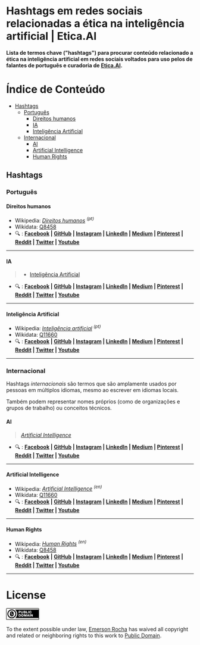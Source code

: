 # Hashtags em redes sociais relacionadas a ética na inteligência artificial | Etica.AI
**Lista de termos chave ("hashtags") para procurar conteúdo relacionado a ética
na inteligência artificial em redes sociais voltados para uso pelos de falantes
de português e curadoria de [Etica.AI](https://pt.etica.ai).**

# Índice de Conteúdo

<!-- TOC depthFrom:2 depthTo:5 -->

- [Hashtags](#hashtags)
    - [Português](#português)
        - [Direitos humanos](#direitos-humanos)
        - [IA](#ia)
        - [Inteligência Artificial](#inteligência-artificial)
    - [Internacional](#internacional)
        - [AI](#ai)
        - [Artificial Intelligence](#artificial-intelligence)
        - [Human Rights](#human-rights)

<!-- /TOC -->

## Hashtags
<!--

- https://www.dreamgrow.com/top-15-most-popular-social-networking-sites/
- https://buffer.com/library/social-media-sites

- Qzone ?
- Weibo ?

-->

### Português

#### Direitos humanos
- Wikipedia: <em lang="pt">[Direitos humanos](https://pt.wikipedia.org/wiki/Direitos_humanos) <sup>(pt)</sup></em> 
- Wikidata: [Q8458](https://www.wikidata.org/wiki/Q8458)
- :mag: :
  **[Facebook](https://www.facebook.com/search/posts/?q=%23direitoshumanos) \|
  [GitHub](https://github.com/topics/direitos-humanos) \|
  [Instagram](https://www.instagram.com/explore/tags/direitos-humanos) \|
  [LinkedIn](https://www.linkedin.com/search/results/content/?keywords=%23direitoshumanos) \|
  [Medium](https://medium.com/search?q=%23direitoshumanos) \|
  [Pinterest](https://pinterest.com/search/pins/?q=%23direitoshumanos) \|
  [Reddit](https://www.reddit.com/search?q=%23direitoshumanos) \|
  [Twitter](https://twitter.com/search?q=%23direitoshumanos) \|
  [Youtube](https://www.youtube.com/results?search_query=%23direitoshumanos)**

---

#### IA
> - [Inteligência Artificial](#artificial-intelligence)

- :mag: :
  **[Facebook](https://www.facebook.com/search/posts/?q=%23IA) \|
  [GitHub](https://github.com/topics/ia) \|
  [Instagram](https://www.instagram.com/explore/tags/ia) \|
  [LinkedIn](https://www.linkedin.com/search/results/content/?keywords=%23IA) \|
  [Medium](https://medium.com/search?q=%23IA) \|
  [Pinterest](https://pinterest.com/search/pins/?q=%23IA) \|
  [Reddit](https://www.reddit.com/search?q=%23IA) \|
  [Twitter](https://twitter.com/search?q=%23IA) \|
  [Youtube](https://www.youtube.com/results?search_query=%23IA)**

---

#### Inteligência Artificial
- Wikipedia: <em lang="pt">[Inteligência artificial](https://pt.wikipedia.org/wiki/Intelig%C3%AAncia_artificial) <sup>(pt)</sup></em> 
- Wikidata: [Q11660](https://www.wikidata.org/wiki/Q11660)
- :mag: :
  **[Facebook](https://www.facebook.com/search/posts/?q=%23InteligenciaArtificial) \|
  [GitHub](https://github.com/topics/inteligencia-artificial) \|
  [Instagram](https://www.instagram.com/explore/tags/inteligenciaartificial) \|
  [LinkedIn](https://www.linkedin.com/search/results/content/?keywords=%23InteligenciaArtificial) \|
  [Medium](https://medium.com/search?q=%23InteligenciaArtificial) \|
  [Pinterest](https://pinterest.com/search/pins/?q=%23InteligenciaArtificial) \|
  [Reddit](https://www.reddit.com/search?q=%23InteligenciaArtificial) \|
  [Twitter](https://twitter.com/search?q=%23InteligenciaArtificial) \|
  [Youtube](https://www.youtube.com/results?search_query=%23InteligenciaArtificial)**

---

### Internacional
Hashtags _internacionais_ são termos que são amplamente usados por pessoas em
múltiplos idiomas, mesmo ao escrever em idiomas locais.

Também podem representar nomes próprios (como de organizações e grupos de
trabalho) ou conceitos técnicos.

#### AI
> <em lang="en">[Artificial Intelligence](#artificial-intelligence)</em>

- :mag: :
  **[Facebook](https://www.facebook.com/search/posts/?q=%23AI) \|
  [GitHub](https://github.com/topics/ai) \|
  [Instagram](https://www.instagram.com/explore/tags/ai) \|
  [LinkedIn](https://www.linkedin.com/search/results/content/?keywords=%23AI) \|
  [Medium](https://medium.com/search?q=%23AI) \|
  [Pinterest](https://pinterest.com/search/pins/?q=%23AI) \|
  [Reddit](https://www.reddit.com/search?q=%23AI) \|
  [Twitter](https://twitter.com/search?q=%23AI) \|
  [Youtube](https://www.youtube.com/results?search_query=%23AI)**

---

#### Artificial Intelligence
- Wikipedia: <em lang="en">[Artificial Intelligence](https://en.wikipedia.org/wiki/Artificial_intelligence) <sup>(en)</sup></em> 
- Wikidata: [Q11660](https://www.wikidata.org/wiki/Q11660)
- :mag: :
  **[Facebook](https://www.facebook.com/search/posts/?q=%23ArtificialIntelligence) \|
  [GitHub](https://github.com/topics/artificial-intelligence) \|
  [Instagram](https://www.instagram.com/explore/tags/artificialintelligence) \|
  [LinkedIn](https://www.linkedin.com/search/results/content/?keywords=%23ArtificialIntelligence) \|
  [Medium](https://medium.com/search?q=%23ArtificialIntelligence) \|
  [Pinterest](https://pinterest.com/search/pins/?q=%23ArtificialIntelligence) \|
  [Reddit](https://www.reddit.com/search?q=%23ArtificialIntelligence) \|
  [Twitter](https://twitter.com/search?q=%23ArtificialIntelligence) \|
  [Youtube](https://www.youtube.com/results?search_query=%23ArtificialIntelligence)**

---

#### Human Rights
- Wikipedia: <em lang="en">[Human Rights](https://en.wikipedia.org/wiki/Human_rights) <sup>(en)</sup></em> 
- Wikidata: [Q8458](https://www.wikidata.org/wiki/Q8458)
- :mag: :
  **[Facebook](https://www.facebook.com/search/posts/?q=%23HumanRights) \|
  [GitHub](https://github.com/topics/human-rights) \|
  [Instagram](https://www.instagram.com/explore/tags/humanrights) \|
  [LinkedIn](https://www.linkedin.com/search/results/content/?keywords=%23HumanRights) \|
  [Medium](https://medium.com/search?q=%23HumanRights) \|
  [Pinterest](https://pinterest.com/search/pins/?q=%23HumanRights) \|
  [Reddit](https://www.reddit.com/search?q=%23HumanRights) \|
  [Twitter](https://twitter.com/search?q=%23HumanRights) \|
  [Youtube](https://www.youtube.com/results?search_query=%23HumanRights)**

---

# License

[![Public Domain](img/public-domain.png)](UNLICENSE)

To the extent possible under law, [Emerson Rocha](https://github.com/fititnt)
has waived all copyright and related or neighboring rights to this work to
[Public Domain](UNLICENSE).